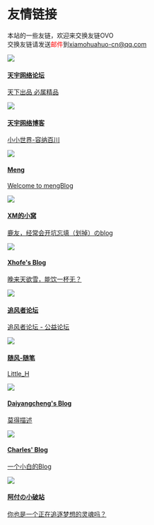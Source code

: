 # 友情链接

本站的一些友链，欢迎来交换友链OVO  
交换友链请发送<font color="red">邮件</font>到<a href="mailto:xiamohuahuo-cn@qq.com">xiamohuahuo-cn@qq.com</a>

<div class="friends">
    <img src="https://hk47.cc/wp-content/uploads/2021/11/%E6%88%91%E7%9A%84%E5%A4%B4%E5%83%8F.jpg">
    <div class="dv2">
        <a href="https://www.txnb.vip/">
            <h4>天宇网络论坛</h4>
            <p>天下出品 必属精品</p>
        </a>
    </div>
</div>

<div class="friends">
    <img src="https://hk47.cc/wp-content/uploads/2021/11/%E6%88%91%E7%9A%84%E5%A4%B4%E5%83%8F.jpg">
    <div class="dv2">
        <a href="https://hk47.cc/">
            <h4>天宇网络博客</h4>
            <p>小小世界-容纳百川</p>
        </a>
    </div>
</div>

<div class="friends">
    <img src="https://www.meng.me/images/avatar.png">
    <div class="dv2">
        <a href="https://www.meng.me/">
            <h4>Meng</h4>
            <p>Welcome to mengBlog</p>
        </a>
    </div>
</div>

<div class="friends">
    <img src="https://cravatar.cn/avatar/c56b6f5018fec0dfe27cf32f7324c5b4?s=400">
    <div class="dv2">
        <a href="https://kanokano.cn/">
            <h4>XM的小窝</h4>
            <p>鹿友，经常会开坑忘填（划掉）のblog</p>
        </a>
    </div>
</div>

<div class="friends">
    <img src="https://nn.ci/images/avatar.png">
    <div class="dv2">
        <a href="https://nn.ci/">
            <h4>Xhofe's Blog</h4>
            <p>晚来天欲雪，能饮一杯无？</p>
        </a>
    </div>
</div>

<div class="friends">
    <img src="https://bbs.windmc.top/view/img/favicon.ico">
    <div class="dv2">
        <a href="https://bbs.windmc.top/">
            <h4>追风者论坛</h4>
            <p>追风者论坛 - 公益论坛</p>
        </a>
    </div>
</div>

<div class="friends">
    <img src="https://suifeng.world/wp-content/uploads/2022/12/QQ%E5%9B%BE%E7%89%8720221223101322.jpg">
    <div class="dv2">
        <a href="https://suifeng.world/">
            <h4>随风-随笔</h4>
            <p>Little_H</p>
        </a>
    </div>
</div>

<div class="friends">
    <img src="https://cravatar.cn/avatar/5417982dfeabcb9a22bfc582c88a4759?s=640">
    <div class="dv2">
        <a href="https://www.daiyangcheng.cn/">
            <h4>Daiyangcheng's Blog</h4>
            <p>莫得描述</p>
        </a>
    </div>
</div>

<div class="friends">
    <img src="https://img-2.shanrenyi.top/i/2022/07/11/62cbd8d6468e5.png">
    <div class="dv2">
        <a href="https://shanrenyi.top/">
            <h4>Charles' Blog</h4>
            <p>一个小白的Blog</p>
        </a>
    </div>
</div>

<div class="friends">
    <img src="https://afqaq.com/wp-content/uploads/2020/08/37390fadc0ad9dfb.jpg">
    <div class="dv2">
        <a href="https://afqaq.com/">
            <h4>阿付の小破站</h4>
            <p>你也是一个正在追逐梦想的灵魂吗？</p>
        </a>
    </div>
</div>
